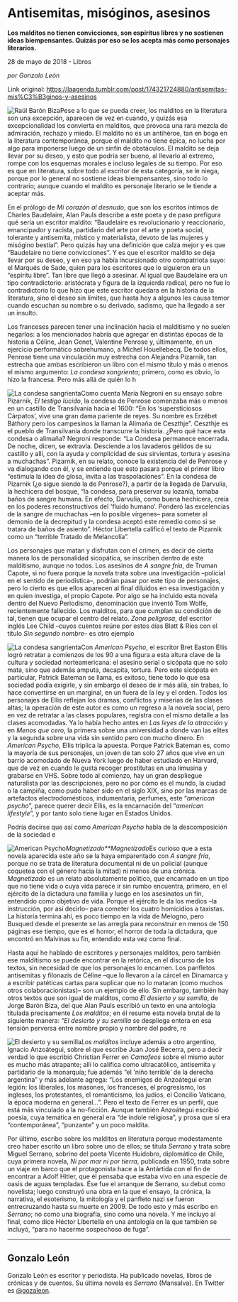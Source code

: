 # Antisemitas, misóginos, asesinos

**Los malditos no tienen convicciones, son espíritus libres y no sostienen ideas biempensantes. Quizás por eso se los acepta más como personajes literarios.**

28 de mayo de 2018 - Libros

_por Gonzalo León_

Link original: https://laagenda.tumblr.com/post/174321724880/antisemitas-mis%C3%B3ginos-y-asesinos

![Raúl Barón Biza](https://64.media.tumblr.com/41320845c1a05ec8aba006991926dad5/tumblr_inline_p9g2jyCJd51t6q87u_500.jpg)Pese a lo que se pueda creer, los malditos en la literatura son una excepción, aparecen de vez en cuando, y quizás esa excepcionalidad los convierta en malditos, que provoca una rara mezcla de admiración, rechazo y miedo. El maldito no es un antihéroe, tan en boga en la literatura contemporánea, porque el maldito no tiene épica, no lucha por algo para imponerse luego de un sinfín de obstáculos. El maldito se deja llevar por su deseo, y esto que podría ser bueno, al llevarlo al extremo, rompe con los esquemas morales e incluso legales de su tiempo. Por eso es que en literatura, sobre todo al escritor de esta categoría, se le niega, porque por lo general no sostiene ideas biempensantes, sino todo lo contrario; aunque cuando el maldito es personaje literario se le tiende a aceptar más.

En el prólogo de *Mi corazón al desnudo*, que son los escritos íntimos de Charles Baudelaire, Alan Pauls describe a este poeta y de paso prefigura qué sería un escritor maldito: “Baudelaire es revolucionario y reaccionario, emancipador y racista, partidario del arte por el arte y poeta social, tolerante y antisemita, místico y materialista, devoto de las mujeres y misógino bestial”. Pero quizás hay una definición que calza mejor y es que “Baudelaire no tiene convicciones”. Y es que el escritor maldito se deja llevar por su deseo, y en eso ya había incursionado otro compatriota suyo: el Marqués de Sade, quien para los escritores que lo siguieron era un “espíritu libre”. Tan libre que llegó a asesinar. Al igual que Baudelaire era un tipo contradictorio: aristócrata y figura de la izquierda radical, pero no fue lo contradictorio lo que hizo que este escritor quedara en la historia de la literatura, sino el deseo sin límites, que hasta hoy a algunos les causa temor cuando escuchan su nombre o su derivado, sadismo, que ha llegado a ser un insulto.

Los franceses parecen tener una inclinación hacia el malditismo y no suelen negarlos: a los mencionados habría que agregar en distintas épocas de la historia a Céline, Jean Genet, Valentine Penrose y, últimamente, en un ejercicio performático sobrehumano, a Michel Houellebecq. De todos ellos, Penrose tiene una vinculación muy estrecha con Alejandra Pizarnik, tan estrecha que ambas escribieron un libro con el mismo título y más o menos el mismo argumento: *La condesa sangrienta*; primero, como es obvio, lo hizo la francesa. Pero más allá de quién lo h


![La condesa sangrienta](https://64.media.tumblr.com/5bc491d149727285e78d48c238324012/tumblr_inline_p9g2jyAjN11t6q87u_400.jpg)Como cuenta María Negroni en su ensayo sobre Pizarnik, *El testigo lúcido*, la condesa de Penrose comenzaba más o menos en un castillo de Transilvania hacia el 1600: “En los ‘supersticiosos Cárpatos’, vive una gran dama pariente de reyes. Su nombre es Erzébet Báthory pero los campesinos la llaman la Alimaña de Ceszthje”. Ceszthje es el pueblo de Transilvania donde transcurre la historia. ¿Pero qué hace esta condesa o alimaña? Negroni responde: “La Condesa permanece encerrada. De noche, dicen, se extravía. Desciende a los lavaderos gélidos de su castillo y allí, con la ayuda y complicidad de sus sirvientas, tortura y asesina a muchachas”. Pizarnik, en su relato, conoce la existencia del de Penrose y va dialogando con él, y se entiende que esto pasara porque el primer libro “estimula la idea de glosa, invita a las traspolaciones”. En la condesa de Pizarnik (¿o sigue siendo la de Penrose?), a partir de la llegada de Darvulia, la hechicera del bosque, “la condesa, para preservar su lozanía, tomaba baños de sangre humana. En efecto, Darvulia, como buena hechicera, creía en los poderes reconstructivos del 'fluido humano’. Ponderó las excelencias de la sangre de muchachas –en lo posible vírgenes– para someter al demonio de la decrepitud y la condesa aceptó este remedio como si se tratara de baños de asiento”. Héctor Libertella calificó el texto de Pizarnik como un “terrible Tratado de Melancolía”.

Los personajes que matan y disfrutan con el crimen, es decir de cierta manera los de personalidad sicopática, se inscriben dentro de este malditismo, aunque no todos. Los asesinos de *A sangre fría*, de Truman Capote, si no fuera porque la novela trata sobre una investigación –policial en el sentido de periodística–, podrían pasar por este tipo de personajes, pero lo cierto es que ellos aparecen al final diluidos en esa investigación y en quien investiga, el propio Capote. Por algo se ha incluido esta novela dentro del Nuevo Periodismo, denominación que inventó Tom Wolfe, recientemente fallecido. Los malditos, para que cumplan su condición de tal, tienen que ocupar el centro del relato. *Zona peligrosa*, del escritor inglés Lee Child –cuyos cuentos reúne por estos días Blatt & Ríos con el título *Sin segundo nombre*– es otro ejemplo


![La condesa sangrienta](https://64.media.tumblr.com/91d3bbf77065dd36d9d13a43a3ec4aeb/tumblr_inline_p9g2jzaJG81t6q87u_400.jpg)Con *American Psycho*, el escritor Bret Easton Ellis logró retratar a comienzos de los 90 a una figura a esta altura clave de la cultura y sociedad norteamericana: el asesino serial o sicópata que no solo mata, sino que además amputa, decapita, tortura. Pero este sicópata en particular, Patrick Bateman se llama, es exitoso, tiene todo lo que esa sociedad podía exigirle, y sin embargo el deseo de ir más allá, sin trabas, lo hace convertirse en un marginal, en un fuera de la ley y el orden. Todos los personajes de Ellis reflejan los dramas, conflictos y miserias de las clases altas; la operación de este autor es como un regreso a la novela social, pero en vez de retratar a las clases populares, registra con el mismo detalle a las clases acomodadas. Ya lo había hecho antes en *Las leyes de la atracción* y en *Menos que cero*, la primera sobre una universidad a donde van las elites y la segunda sobre una vida sin sentido pero con mucho dinero. En *American Psycho*, Ellis triplica la apuesta. Porque Patrick Bateman es, como la mayoría de sus personajes, un joven de tan solo 27 años que vive en un barrio acomodado de Nueva York luego de haber estudiado en Harvard, que de vez en cuando le gusta recoger prostitutas en una limusina y grabarse en VHS. Sobre todo al comienzo, hay un gran despliegue naturalista por las descripciones, pero no por cómo es el mundo, la ciudad o la campiña, como pudo haber sido en el siglo XIX, sino por las marcas de artefactos electrodomésticos, indumentaria, perfumes, este “*american psycho*”, parece querer decir Ellis, es la encarnación del “*american lifestyle*”, y por tanto solo tiene lugar en Estados Unidos.

Podría decirse que así como *American Psycho* habla de la descomposición de la sociedad e


![American Psycho](https://64.media.tumblr.com/c1cbcf907ff5db4c21f0fee0fd4ce0a9/tumblr_inline_p9g2jzyrxI1t6q87u_400.jpg)*Magnetizado**Magnetizado*Es curioso que a esta novela aparecida este año se la haya emparentado con *A sangre fría*, porque no se trata de literatura documental ni de un policial (aunque coquetea con el género hacia la mitad) ni menos de una crónica. *Magnetizado* es un relato absolutamente político, que encarnado en un tipo que no tiene vida o cuya vida parece ir sin rumbo encuentra, primero, en el ejército de la dictadura una familia y luego en los asesinatos un fin, entendido como objetivo de vida. Porque el ejército le da los medios –la instrucción, por así decirlo– para cometer los cuatro homicidios a taxistas. La historia termina ahí, es poco tiempo en la vida de Melogno, pero Busqued desde el presente se las arregla para reconstruir en menos de 150 páginas ese tiempo, que es el horror, el horror de toda la dictadura, que encontró en Malvinas su fin, entendido esta vez como final.

Hasta aquí he hablado de escritores y personajes malditos, pero también ese malditismo se puede encontrar en la retórica, en el discurso de los textos, sin necesidad de que los personajes lo encarnen. Los panfletos antisemitas y filonazis de Céline –que lo llevaron a la cárcel en Dinamarca y a escribir patéticas cartas para suplicar que no lo mataran (como muchos otros colaboracionistas)– son un ejemplo de ello. Sin embargo, también hay otros textos que son igual de malditos, como *El desierto y su semilla*, de Jorge Barón Biza, del que Alan Pauls escribió un texto en una antología titulada precisamente *Los malditos*; en él resume esta novela brutal de la siguiente manera: “*El desierto y su semilla* se despliega entera en esa tensión perversa entre nombre propio y nombre del padre, re


![El desierto y su semilla](https://64.media.tumblr.com/486e3f42fb9ac655db3ec2dbf3ad2161/tumblr_inline_p9g2k05Heh1t6q87u_400.jpg)*Los malditos* incluye además a otro argentino, Ignacio Anzoátegui, sobre el que escribe Juan José Becerra, pero a decir verdad lo que escribió Christian Ferrer en *Camafeos* sobre el mismo autor es mucho más atrapante; allí lo califica como ultracatólico, antisemita y partidario de la monarquía; fue además “el 'niño terrible’ de la derecha argentina” y más adelante agrega: “Los enemigos de Anzoátegui eran legión: los liberales, los masones, los franceses, el progresismo, los ingleses, los protestantes, el romanticismo, los judíos, el Concilio Vaticano, la época moderna en general…”. Pero el texto de Ferrer es un perfil, que está más vinculado a la no-ficción. Aunque también Anzoátegui escribió poesía, cuya temática en general era “de índole religiosa”, y prosa que sí era “contemporánea”, “punzante” y un poco maldita.

Por último, escribo sobre los malditos en literatura porque modestamente creo haber escrito un libro sobre uno de ellos; se titula *Serrano* y trata sobre Miguel Serrano, sobrino del poeta Vicente Huidobro, diplomático de Chile, cuya primera novela, *Ni por mar ni por tierra*, publicada en 1950, trata sobre un viaje en barco que el protagonista hace a la Antártida con el fin de encontrar a Adolf Hitler, que él pensaba que estaba vivo en una especie de oasis de aguas templadas. Ése fue el arranque de Serrano, su debut como novelista; luego construyó una obra en la que el ensayo, la crónica, la narrativa, el esoterismo, la mitología y el panfleto nazi se fueron entrecruzando hasta su muerte en 2009. De todo esto y más escribo en *Serrano*; no como una biografía, sino como una novela. Y me incluyo al final, como dice Héctor Libertella en una antología en la que también se incluyó, “para no hacerme sospechoso de fuga”.

  




---

 Gonzalo León
-------------

 Gonzalo León es escritor y periodista. Ha publicado novelas, libros de crónicas y de cuentos. Su última novela es *Serrano* (Mansalva). En Twitter es [@gozaleon](https://twitter.com/gozaleon). 

